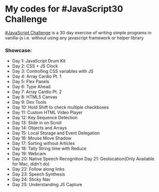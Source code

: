# My codes for #JavaScript30 Challenge

[#JavaScript Challenge] is a 30 day exercise of writing simple programs in vanilla-js i.e. without using any javascript framework or helper library

### Showcase: 
- Day 1: JavaScript Drum Kit
- Day 2: CSS + JS Clock
- Day 3: Controlling CSS variables with JS
- Day 4: Array Cardio Pt. 1
- Day 5: Flex Panels
- Day 6: Type Ahead
- Day 7: Array Cardio Pt. 2
- Day 8: HTML5 Canvas
- Day 9: Dev Tools
- Day 10: Hold Shift to check multiple checkboxes
- Day 11: Custom HTML Video Player
- Day 12: Key Sequence Detection
- Day 13: Slide in on Scroll
- Day 14: Objects and Arrays
- Day 15: Local Storage and Event Delegation
- Day 16: Mouse Move Shadow
- Day 17: Sorting without Articles
- Day 18: Tally String time with Reduce
- Day 19: Webcam
- Day 20: Native Speech Recognition
  Day 21: Geolocation(Only Available for Mac, didn't do)
- Day 22: Follow along links
- Day 23: Speech Synthesis
- Day 24: Sticky Nav
- Day 25: Understanding JS Capture

[#JavaScript Challenge]: https://javascript30.com